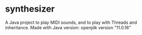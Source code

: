 # synthesizer
A Java project to play MIDI sounds, and to play with Threads and inheritance.
Made with Java version: openjdk version "11.0.16"

